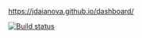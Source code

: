 https://jdaianova.github.io/dashboard/

[![Build status](https://ci.appveyor.com/api/projects/status/u8v4fub22kajt1hy?svg=true)](https://ci.appveyor.com/project/jdaianova/dashboard)